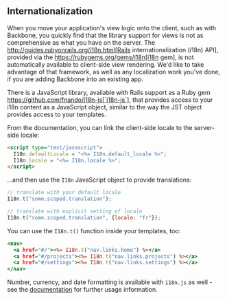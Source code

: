 ## Internationalization

When you move your application's view logic onto the client, such as with
Backbone, you quickly find that the library support for views is not as
comprehensive as what you have on the server. The
http://guides.rubyonrails.org/i18n.html[Rails internationalization (i18n) API],
provided via the https://rubygems.org/gems/i18n[i18n gem], is not automatically
available to client-side view rendering.  We'd like to take advantage of that
framework, as well as any localization work you've done, if you are adding
Backbone into an existing app.

There is a JavaScript library, available with Rails support as a Ruby gem
https://github.com/fnando/i18n-js[`i18n-js`], that provides access to your i18n
content as a JavaScript object, similar to the way the JST object provides access
to your templates.

From the documentation, you can link the client-side locale to the server-side
locale:

````html
<script type="text/javascript">
  I18n.defaultLocale = "<%= I18n.default_locale %>";
  I18n.locale = "<%= I18n.locale %>";
</script>
````

...and then use the `I18n` JavaScript object to provide translations:

````javascript
// translate with your default locale
I18n.t("some.scoped.translation");

// translate with explicit setting of locale
I18n.t("some.scoped.translation", {locale: "fr"});
````

You can use the `I18n.t()` function inside your templates, too:

````rhtml
<nav>
  <a href="#/"><%= I18n.t("nav.links.home") %></a>
  <a href="#/projects"><%= I18n.t("nav.links.projects") %></a>
  <a href="#/settings"><%= I18n.t("nav.links.settings") %></a>
</nav>
````

Number, currency, and date formatting is available with `i18n.js` as well - see
the [documentation](https://github.com/fnando/i18n-js) for further usage
information.
